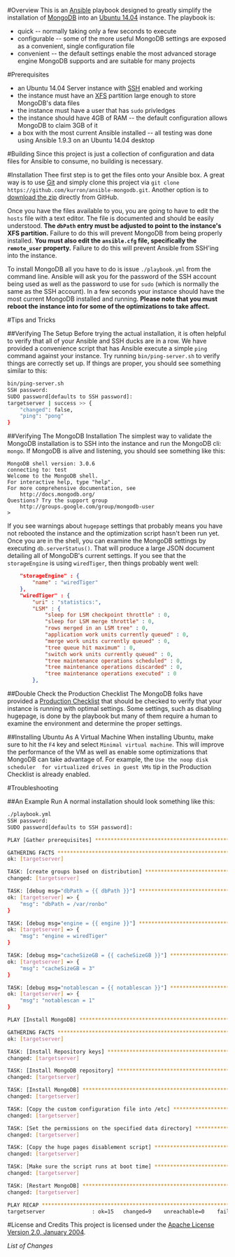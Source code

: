 #Overview
This is an [Ansible](http://www.ansible.com/) playbook designed to greatly simplify the installation 
of [MongoDB](https://www.mongodb.org/) into an [Ubuntu 14.04](http://www.ubuntu.com/) instance.  The playbook is:

* quick -- normally taking only a few seconds to execute
* configurable -- some of the more useful MongoDB settings are exposed as a convenient, single configuration file
* convenient -- the default settings enable the most advanced storage engine MongoDB supports and are suitable for
many projects

#Prerequisites

* an Ubuntu 14.04 Server instance with [SSH](http://www.openssh.com/) enabled and working
* the instance must have an [XFS](https://en.wikipedia.org/wiki/XFS) partition large enough to store MongoDB's data files
* the instance must have a user that has `sudo` privledges
* the instance should have 4GB of RAM -- the default configuration allows MongoDB to claim 3GB of it
* a box with the most current Ansible installed -- all testing was done using Ansible 1.9.3 on an Ubuntu 14.04 desktop
 
#Building
Since this project is just a collection of configuration and data files for Ansible to consume, no building is necessary.

#Installation
Thee first step is to get the files onto your Ansible box.  A great way is to use [Git](https://git-scm.com/) and
simply clone this project via `git clone https://github.com/kurron/ansible-mongodb.git`.  Another option is to 
[download the zip](https://github.com/kurron/ansible-mongodb/archive/master.zip) directly from GitHub.

Once you have the files available to you, you are going to have to edit the `hosts` file with a text editor.  The 
file is documented and should be easily understood. **The `dbPath` entry must be adjusted to point to the instance's
XFS partition.** Failure to do this will prevent MongoDB from being properly installed. **You must also edit the 
`ansible.cfg` file, specifically the `remote_user` property.**  Failure to do this will prevent Ansible from 
SSH'ing into the instance.

To install MongoDB all you have to do is issue `./playbook.yml` from the command line.  Ansible will ask you for the password 
of the SSH account being used as well as the password to use for `sudo` (which is normally the same as the SSH account). In a few
seconds your instance should have the most current MongoDB installed and running.  **Please note that you must reboot the instance 
into for some of the optimizations to take affect.** 

#Tips and Tricks

##Verifying The Setup
Before trying the actual installation, it is often helpful to verify that all of your Ansible and SSH ducks are in a row.  We 
have provided a convenience script that has Ansible execute a simple `ping` command against your instance.  Try running 
`bin/ping-server.sh` to verify things are correctly set up.  If things are proper, you should see something similar to this:

```bash
bin/ping-server.sh 
SSH password: 
SUDO password[defaults to SSH password]: 
targetserver | success >> {
    "changed": false, 
    "ping": "pong"
}
```

##Verifying The MongoDB Installation
The simplest way to validate the MongoDB installation is to SSH into the instance and run the MongoDB cli: `mongo`.  If MongoDB is alive and
listening, you should see something like this:

```
MongoDB shell version: 3.0.6
connecting to: test
Welcome to the MongoDB shell.
For interactive help, type "help".
For more comprehensive documentation, see
	http://docs.mongodb.org/
Questions? Try the support group
	http://groups.google.com/group/mongodb-user
> 

```

If you see warnings about `hugepage` settings that probably means you have not rebooted the instance and the optimization script 
hasn't been run yet.  Once you are in the shell, you can examine the MongoDB settings by executing `db.serverStatus()`.  That will 
produce a large JSON document detailing all of MongoDB's current settings.  If you see that the `storageEngine` is using
 `wiredTiger`, then things probably went well:

```json
	"storageEngine" : {
		"name" : "wiredTiger"
	},
	"wiredTiger" : {
		"uri" : "statistics:",
		"LSM" : {
			"sleep for LSM checkpoint throttle" : 0,
			"sleep for LSM merge throttle" : 0,
			"rows merged in an LSM tree" : 0,
			"application work units currently queued" : 0,
			"merge work units currently queued" : 0,
			"tree queue hit maximum" : 0,
			"switch work units currently queued" : 0,
			"tree maintenance operations scheduled" : 0,
			"tree maintenance operations discarded" : 0,
			"tree maintenance operations executed" : 0
		},
```

##Double Check the Production Checklist
The MongoDB folks have provided a [Production Checklist](http://docs.mongodb.org/manual/administration/production-checklist/) that 
should be checked to verify that your instance is running with optimal settings.  Some settings, such as disabling hugepage, is 
done by the playbook but many of them require a human to examine the environment and determine the proper settings.

##Installing Ubuntu As A Virtual Machine
When installing Ubuntu, make sure to hit the `F4` key and select `Minimal virtual machine`.  This will improve the performance 
of the VM as well as enable some optimizations that MongoDB can take advantage of.  For example,  the `Use the noop disk scheduler 
for virtualized drives in guest VMs` tip in the Production Checklist is already enabled.

#Troubleshooting

##An Example Run
A normal installation should look something like this:

```bash
./playbook.yml 
SSH password: 
SUDO password[defaults to SSH password]: 

PLAY [Gather prerequisites] *************************************************** 

GATHERING FACTS *************************************************************** 
ok: [targetserver]

TASK: [create groups based on distribution] *********************************** 
changed: [targetserver]

TASK: [debug msg="dbPath = {{ dbPath }}"] ************************************* 
ok: [targetserver] => {
    "msg": "dbPath = /var/ronbo"
}

TASK: [debug msg="engine = {{ engine }}"] ************************************* 
ok: [targetserver] => {
    "msg": "engine = wiredTiger"
}

TASK: [debug msg="cacheSizeGB = {{ cacheSizeGB }}"] *************************** 
ok: [targetserver] => {
    "msg": "cacheSizeGB = 3"
}

TASK: [debug msg="notablescan = {{ notablescan }}"] *************************** 
ok: [targetserver] => {
    "msg": "notablescan = 1"
}

PLAY [Install MongoDB] ******************************************************** 

GATHERING FACTS *************************************************************** 
ok: [targetserver]

TASK: [Install Repository keys] *********************************************** 
changed: [targetserver]

TASK: [Install MongoDB repository] ******************************************** 
changed: [targetserver]

TASK: [Install MongoDB] ******************************************************* 
changed: [targetserver]

TASK: [Copy the custom configuration file into /etc] ************************** 
changed: [targetserver]

TASK: [Set the permissions on the specified data directory] ******************* 
changed: [targetserver]

TASK: [Copy the huge pages disablement script] ******************************** 
changed: [targetserver]

TASK: [Make sure the script runs at boot time] ******************************** 
changed: [targetserver]

TASK: [Restart MongoDB] ******************************************************* 
changed: [targetserver]

PLAY RECAP ******************************************************************** 
targetserver               : ok=15   changed=9    unreachable=0    failed=0   
```

#License and Credits
This project is licensed under the [Apache License Version 2.0, January 2004](http://www.apache.org/licenses/).

*List of Changes*
